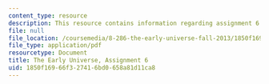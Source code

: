 ```yaml
---
content_type: resource
description: This resource contains information regarding assignment 6.
file: null
file_location: /coursemedia/8-286-the-early-universe-fall-2013/1850f16966f327416bd0658a81d11ca8_MIT8_286F13_ps6.pdf
file_type: application/pdf
resourcetype: Document
title: The Early Universe, Assignment 6
uid: 1850f169-66f3-2741-6bd0-658a81d11ca8
---
```

